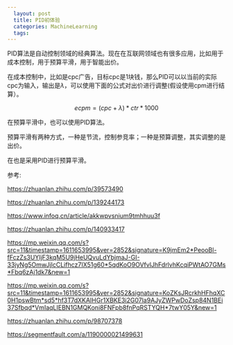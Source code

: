 ```yaml
---
  layout: post
  title: PID初体验
  categories: MachineLearning
  tags:
--- 
```


PID算法是自动控制领域的经典算法。现在在互联网领域也有很多应用，比如用于成本控制，用于预算平滑，用于智能出价。


在成本控制中，比如是cpc广告，目标cpc是1块钱，那么PID可以以当前的实际cpc为输入，输出是$\lambda$，可以使用下面的公式对出价进行调整(假设使用cpm进行结算）。

$$
ecpm = (cpc + \lambda) * ctr * 1000
$$

在预算平滑中，也可以使用PID算法。

预算平滑有两种方式，一种是节流，控制参竞率；一种是预算调整，其实调整的是出价。

在<Feedback Control of Real-Time Display Advertising>也是采用PID进行预算平滑。


参考:

https://zhuanlan.zhihu.com/p/39573490


https://zhuanlan.zhihu.com/p/139244173


https://www.infoq.cn/article/akkwpvsnium9tmhhuu3f


https://zhuanlan.zhihu.com/p/140933417

https://mp.weixin.qq.com/s?src=11&timestamp=1611653995&ver=2852&signature=K9jmEm2*PeooBl-fFczZs3UYIjF3kqM5U9jHeUQvuLdYbjmaJ-GI-33jyNg5OmwJjlcCLifhcz7IX51g60*5qdKoO9OVfvlJhFdrlvhKcqiPWtAO7GMs*Fbq6zAj1dk7&new=1

https://mp.weixin.qq.com/s?src=11&timestamp=1611653995&ver=2852&signature=KoZKsJRcrkhHFhqXC0H1pswBtm*sd5*hf3T7dXKAIHGr1XBKE3i2G07la9AJyZWPwDoZsp84N1BEi37Sfbqd*VmIaqLIEBN1GMQKoni8FNFpb8fnPqRSTYQH*7twY05Y&new=1


https://zhuanlan.zhihu.com/p/98707378

https://segmentfault.com/a/1190000021499631